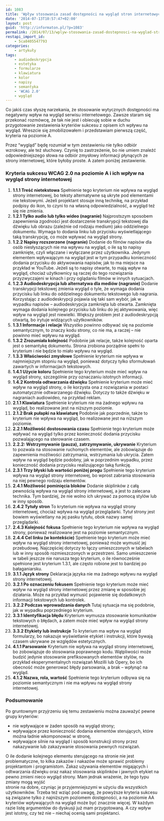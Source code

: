 ```yaml
---
id: 1083
title: 'Wpływ stosowania zasad dostępności na wygląd stron internetowych'
date: '2014-07-13T10:57:47+02:00'
layout: post
guid: 'http://informaton.pl/?p=1083'
permalink: /2014/07/13/wplyw-stosowania-zasad-dostepnosci-na-wyglad-stron-internetowych/
restapi_import_id:
    - 5ca8405547793
categories:
    - artykuły
tags:
    - audiodeskrypcja
    - estetyka
    - formularze
    - klawiatura
    - kolor
    - napisy
    - semantyka
    - 'WCAG 2.0'
    - wygląd
---
```


Co jakiś czas słyszę narzekania, że stosowanie wytycznych dostępności ma negatywny wpływ na wygląd serwisu internetowego. Zawsze staram się przekonać rozmówcę, że tak nie jest i obiecuję sobie w duchu przygotowanie zestawienia kryteriów sukcesu z opisem ich wpływu na wygląd. Wreszcie się zmobilizowałem i przedstawiam pierwszą część, kryteria na poziomie A.

Przez “wygląd” będę rozumiał w tym zestawieniu nie tylko odbiór wzrokowy, ale też słuchowy. Czynię to zastrzeżenie, bo nie umiem znaleźć odpowiedniejszego słowa na odbiór zmysłowy informacji płynących ze strony internetowej, które byłoby proste. A zatem poniżej zestawienie.

### Kryteria sukcesu WCAG 2.0 na poziomie A i ich wpływ na wygląd strony internetowej

1. **1.1.1 Treść nietekstowa** Spełnienie tego kryterium nie wpływa na wygląd strony internetowej, bo teksty alternatywne są ukryte pod elementami nie tekstowymi. Jeżeli projektant stosuje inną technikę, na przykład podpisy do ikon, to czyni to na własną odpowiedzialność, a wygląd też się nie zmienia.
2. **1.2.1 Tylko audio lub tylko wideo (nagranie)** Najprostszym sposobem zapewnienia zgodności jest dostarczenie transkrypcji tekstowej dla dźwięku lub obrazu (zależnie od rodzaju medium) jako oddzielnego dokumentu. Wymaga to dodania linku lub przycisku wyświetlającego taką transkrypcję, co może wpływać na wygląd strony.
3. **1.2.2 Napisy rozszerzone (nagranie)** Dodanie do filmów napisów dla osób niesłyszących nie ma wpływu na wygląd, o ile są to napisy zamknięte, czyli włączane i wyłączane przez użytkownika. Jedynym elementem wpływającym na wygląd jest w tym przypadku konieczność dodania przycisku do aktywowania napisów, jak to ma miejsce na przykład w YouTube. Jeżeli są to napisy otwarte, to mają wpływ na wygląd, chociaż użytkownicy są raczej do tego rozwiązania przyzwyczajeni w kinach i przy oglądaniu filmów w innych sytuacjach.
4. **1.2.3 Audiodeskrypcja lub alternatywa dla mediów (nagranie)** Dodanie transkrypcji tekstowej zmienia wygląd o tyle, że wymaga dodania przycisku lub linku do oddzielnego dokumentu tekstowego lub nagrania. Korzystając z audiodeskrypcji pojawia się taki sam wybór, jak w wypadku napisów – audiodeskrypcja zamknięta lub otwarta. Zamknięta wymaga dodania kolejnego przycisku lub linku do jej aktywowania, więc wpływ na wygląd jest niewielki. Większy problem jest z audiodeskrypcją otwartą, bo irytuje widzących użytkowników.
5. **1.3.1 Informacje i relacje** Wszystko powinno odbywać się na poziomie semantycznym, to znaczy kodu strony, co nie ma, a raczej – nie powinno mieć wpływu na wygląd.
6. **1.3.2 Zrozumiała kolejność** Podobnie jak relacje, także kolejność oparta jest o semantykę dokumentu. Strona zrobiona porządnie spełni to kryterium i nie będzie to miało wpływu na wygląd.
7. **1.3.3 Właściwości zmysłowe** Spełnienie kryterium nie wpływa w najmniejszym stopniu na wygląd, ponieważ dotyczy tylko sformułowań zawartych w informacjach tekstowych.
8. **1.4.1 Użycie koloru** Spełnienie tego kryterium może mieć wpływ na wygląd strony, szczególnie przy oznaczaniu istotnych informacji.
9. **1.4.2 Kontrola odtwarzania dźwięku** Spełnienie kryterium może mieć wpływ na wygląd strony, o ile korzysta ona z rozwiązania w postaci automatycznie odtwarzanego dźwięku. Dotyczy to także dźwięku w nagraniach audiowideo, na przykład reklam.
10. **2.1.1 Klawiatura** Spełnienie kryterium nie ma żadnego wpływu na wygląd, bo realizowane jest na niższym poziomie.
11. **2.1.2 Brak pułapki na klawiaturę** Podobnie jak poprzednie, także to kryterium nie wpływa na wygląd, bo realizowane jest na niższym poziomie.
12. **2.2.1 Możliwość dostosowania czasu** Spełnienie tego kryterium może wpływać na wygląd tylko przez konieczność dodania przycisku pozwalającego na sterowanie czasem.
13. **2.2.2: Wstrzymywanie (pauza), zatrzymywanie, ukrywanie** Kryterium to pozwala na stosowanie ruchomych elementów, ale zobowiązuje do zapewnienia możliwości zatrzymania, wstrzymania lub ukrycia. Zatem wpływ na wygląd będzie podobny, jak w poprzednim wypadku, przez konieczność dodania przycisku realizującego taką funkcję.
14. **2.3.1 Trzy błyski lub wartości poniżej progu** Spełnienie tego kryterium wpływa na wygląd strony internetowej, bo wprost zabrania stosowania na niej pewnego rodzaju elementów.
15. **2.4.1 Możliwość pominięcia bloków** Dodanie skiplinków z całą pewnością wpływa na wygląd strony internetowej, a jest to zalecana technika. Tym bardziej, że nie wolno ich ukrywać za pomocą stylów lub w inny sposób.
16. **2.4.2 Tytuły stron** To kryterium nie wpływa na wygląd strony internetowej, chociaż wpływa na wygląd przeglądarki. Tytuł strony jest bowiem wyświetlany na jej pasku tytułu, obok nazwy samej przeglądarki.
17. **2.4.3 Kolejność fokusa** Spełnienie tego kryterium nie wpływa na wygląd strony, ponieważ realizowane jest na poziomie semantycznym.
18. **2.4.4 Cel linku (w kontekście)** Spełnienie tego kryterium może mieć wpływ na wygląd strony internetowej, ponieważ może wymusić jej przebudowę. Najczęściej dotyczy to łączy umieszczonych w tabelach lub w inny sposób rozmieszczonych w przestrzeni. Samo umieszczenie w tabeli jeszcze nie narusza tego kryterium, o ile równocześnie spełnione jest kryterium 1.3.1, ale często robione jest to bardziej po bałaganiarsku.
19. **3.1.1 Język strony** Deklaracja języka nie ma żadnego wpływu na wygląd strony internetowej.
20. **3.2.1 Po oznaczeniu fokusem** Spełnienie tego kryterium może mieć wpływ na wygląd strony internetowej przez zmianę w sposobie jej działania. Może na przykład wymusić pojawienie się dodatkowych informacji tekstowych lub kontrolek.
21. **3.2.2 Podczas wprowadzania danych** Tutaj sytuacja ma się podobnie, jak w wypadku poprzedniego kryterium.
22. **3.3.1 Identyfikacja błędu** Kryterium wymusza stosowanie komunikatów tekstowych o błędach, a zatem może mieć wpływ na wygląd strony internetowej.
23. **3.3.2 Etykiety lub instrukcje** To kryterium ma wpływ na wygląd formularzy, bo nakazuje wyświetlanie etykiet i instrukcji, które bywają czasem ukrywane ze względów estetycznych.
24. **4.1.1 Parsowanie** Kryterium nie wpływa na wygląd strony internetowej, bo zobowiązuje do stosowania poprawnego kodu. Wątpliwości może budzić jedynie stosowanie prefiksowanych elementów stylów, na przykład eksperymentalnych rozwiązań Mozilli lub Opery, bo ich obecność może generować błędy parsowania, a brak – wpłynąć na wygląd.
25. **4.1.2 Nazwa, rola, wartość** Spełnienie tego kryterium odbywa się na poziomie semantycznym i nie ma wpływu na wygląd strony internetowej.

### Podsumowanie

Po gruntownym przyjrzeniu się temu zestawieniu można zauważyć pewne grupy kryteriów:

- nie wpływające w żaden sposób na wygląd strony;
- wpływające przez konieczność dodania elementów sterujących, które można ładnie wkomponować w stronę,
- wpływające silnie na wygląd i sposób konstrukcji strony przez nakazywanie lub zakazywanie stosowania pewnych rozwiązań.

O ile dodanie kolejnego elementu sterującego na stronie nie jest problematyczne, to kilka zakazów i nakazów może sprawić problemy projektantom i programistom. Zakaz używania elementów migających i odtwarzania dźwięku oraz nakaz stosowania skiplinków i jawnych etykiet na pewno zmieni nieco wygląd strony. Mam jednak wrażenie, że tego typu zmiany mogą wyjść  
stronie na dobre, czyniąc je przyjemniejszymi w użyciu dla wszystkich użytkowników. Trzeba też wziąć pod uwagę, że powyższe kryteria sukcesu są związane tylko z najniższym poziomem dostępności, a na poziomie AA kryteriów wpływających na wygląd może być znacznie więcej. W każdym razie listę argumentów do dyskusji już mam przygotowaną. A czy wpływ jest istotny, czy też nie – niechaj ocenią sami projektanci.